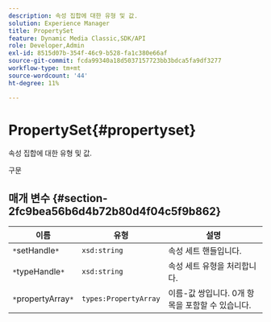 ```yaml
---
description: 속성 집합에 대한 유형 및 값.
solution: Experience Manager
title: PropertySet
feature: Dynamic Media Classic,SDK/API
role: Developer,Admin
exl-id: 8515d07b-354f-46c9-b528-fa1c380e66af
source-git-commit: fcda99340a18d5037157723bb3bdca5fa9df3277
workflow-type: tm+mt
source-wordcount: '44'
ht-degree: 11%

---
```


# PropertySet{#propertyset}

속성 집합에 대한 유형 및 값.

구문

## 매개 변수 {#section-2fc9bea56b6d4b72b80d4f04c5f9b862}

| 이름 | 유형 | 설명 |
|---|---|---|
| `*`setHandle`*` | `xsd:string` | 속성 세트 핸들입니다. |
| `*`typeHandle`*` | `xsd:string` | 속성 세트 유형을 처리합니다. |
| `*`propertyArray`*` | `types:PropertyArray` | 이름-값 쌍입니다. 0개 항목을 포함할 수 있습니다. |

